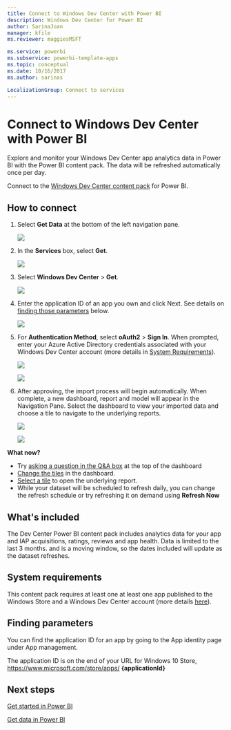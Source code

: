 ```yaml
---
title: Connect to Windows Dev Center with Power BI
description: Windows Dev Center for Power BI
author: SarinaJoan
manager: kfile
ms.reviewer: maggiesMSFT

ms.service: powerbi
ms.subservice: powerbi-template-apps
ms.topic: conceptual
ms.date: 10/16/2017
ms.author: sarinas

LocalizationGroup: Connect to services
---
```

# Connect to Windows Dev Center with Power BI
Explore and monitor your Windows Dev Center app analytics data in Power BI with the Power BI content pack. The data will be refreshed automatically once per day.

Connect to the [Windows Dev Center content pack](https://app.powerbi.com/getdata/services/devcenter) for Power BI.

## How to connect
1. Select **Get Data** at the bottom of the left navigation pane.
   
   ![](media/service-connect-to-windows-dev-center/getdata.png)
2. In the **Services** box, select **Get**.
   
   ![](media/service-connect-to-windows-dev-center/services.png)
3. Select **Windows Dev Center** \>  **Get**.
   
   ![](media/service-connect-to-windows-dev-center/windowsdev.png)
4. Enter the application ID of an app you own and click Next. See details on [finding those parameters](#FindingParams) below.
   
   ![](media/service-connect-to-windows-dev-center/params.png)
5. For **Authentication Method**, select **oAuth2** \> **Sign In**. When prompted, enter your Azure Active Directory credentials associated with your Windows Dev Center account (more details in [System Requirements](#Requirements)).
   
    ![](media/service-connect-to-windows-dev-center/creds.png)
   
    ![](media/service-connect-to-windows-dev-center/creds2.png)
6. After approving, the import process will begin automatically. When complete, a new dashboard, report and model will appear in the Navigation Pane. Select the dashboard to view your imported data and choose a tile to navigate to the underlying reports.
   
    ![](media/service-connect-to-windows-dev-center/dashboard.png)
   
    ![](media/service-connect-to-windows-dev-center/report.png)

**What now?**

* Try [asking a question in the Q&A box](consumer/end-user-q-and-a.md) at the top of the dashboard
* [Change the tiles](service-dashboard-edit-tile.md) in the dashboard.
* [Select a tile](consumer/end-user-tiles.md) to open the underlying report.
* While your dataset will be scheduled to refresh daily, you can change the refresh schedule or try refreshing it on demand using **Refresh Now**

## What's included
The Dev Center Power BI content pack includes analytics data for your app and IAP acquisitions, ratings, reviews and app health. Data is limited to the last 3 months. and is a moving window, so the dates included will update as the dataset refreshes.

<a name="Requirements"></a>

## System requirements
This content pack requires at least one at least one app published to the Windows Store and a Windows Dev Center account (more details [here](https://msdn.microsoft.com/windows/uwp/publish/manage-account-users)).

<a name="FindingParams"></a>

## Finding parameters
You can find the application ID for an app by going to the App identity page under App management.

The application ID is on the end of your URL for Windows 10 Store, https://www.microsoft.com/store/apps/ **{applicationId}**

## Next steps
[Get started in Power BI](service-get-started.md)

[Get data in Power BI](service-get-data.md)

